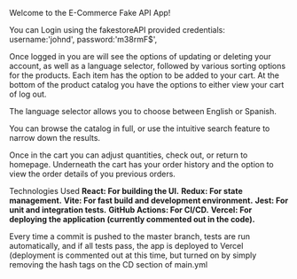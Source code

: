 Welcome to the E-Commerce Fake API App!

You can Login using the fakestoreAPI provided credentials: username:'johnd', password:'m38rmF$',

Once logged in you are will see the options of updating or deleting your account, as well as a language selector, followed by various sorting options for the products. Each item has the option to be added to your cart. At the bottom of the product catalog you have the options to either view your cart of log out.

The language selector allows you to choose between English or Spanish.

You can browse the catalog in full, or use the intuitive search feature to narrow down the results. 

Once in the cart you can adjust quantities, check out, or return to homepage. Underneath the cart has your order history and the option to view the order details of you previous orders.

Technologies Used
**React: For building the UI.**
**Redux: For state management.**
**Vite: For fast build and development environment.**
**Jest: For unit and integration tests.**
**GitHub Actions: For CI/CD.**
**Vercel: For deploying the application (currently commented out in the code).**

Every time a commit is pushed to the master branch, tests are run automatically, and if all tests pass, the app is deployed to Vercel (deployment is commented out at this time, but turned on by simply removing the hash tags on the CD section of main.yml
